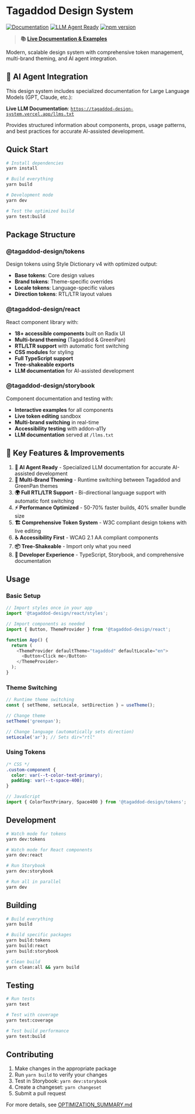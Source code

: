 # Tagaddod Design System

[![Documentation](https://img.shields.io/badge/docs-storybook-ff4785)](https://tagaddod-design-system.vercel.app/)
[![LLM Agent Ready](https://img.shields.io/badge/LLM-ready-blue)](https://tagaddod-design-system.vercel.app/llms.txt)
[![npm version](https://img.shields.io/npm/v/@tagaddod/react.svg)](https://www.npmjs.com/package/@tagaddod/react)

> **📚 [Live Documentation & Examples](https://tagaddod-design-system.vercel.app/)**

Modern, scalable design system with comprehensive token management, multi-brand theming, and AI agent integration.

## 🤖 AI Agent Integration

This design system includes specialized documentation for Large Language Models (GPT, Claude, etc.):

**Live LLM Documentation**: [`https://tagaddod-design-system.vercel.app/llms.txt`](https://tagaddod-design-system.vercel.app/llms.txt)

Provides structured information about components, props, usage patterns, and best practices for accurate AI-assisted development.

## Quick Start

```bash
# Install dependencies
yarn install

# Build everything
yarn build

# Development mode
yarn dev

# Test the optimized build
yarn test:build
```

## Package Structure

### @tagaddod-design/tokens
Design tokens using Style Dictionary v4 with optimized output:
- **Base tokens**: Core design values
- **Brand tokens**: Theme-specific overrides
- **Locale tokens**: Language-specific values
- **Direction tokens**: RTL/LTR layout values

### @tagaddod-design/react
React component library with:
- **18+ accessible components** built on Radix UI
- **Multi-brand theming** (Tagaddod & GreenPan)
- **RTL/LTR support** with automatic font switching
- **CSS modules** for styling
- **Full TypeScript support**
- **Tree-shakeable exports**
- **LLM documentation** for AI-assisted development

### @tagaddod-design/storybook
Component documentation and testing with:
- **Interactive examples** for all components
- **Live token editing** sandbox
- **Multi-brand switching** in real-time
- **Accessibility testing** with addon-a11y
- **LLM documentation** served at `/llms.txt`

## 🚀 Key Features & Improvements

1. **🤖 AI Agent Ready** - Specialized LLM documentation for accurate AI-assisted development
2. **🎨 Multi-Brand Theming** - Runtime switching between Tagaddod and GreenPan themes
3. **🌍 Full RTL/LTR Support** - Bi-directional language support with automatic font switching
4. **⚡ Performance Optimized** - 50-70% faster builds, 40% smaller bundle size
5. **🏗️ Comprehensive Token System** - W3C compliant design tokens with live editing
6. **♿ Accessibility First** - WCAG 2.1 AA compliant components
7. **📦 Tree-Shakeable** - Import only what you need
8. **🔧 Developer Experience** - TypeScript, Storybook, and comprehensive documentation

## Usage

### Basic Setup
```javascript
// Import styles once in your app
import '@tagaddod-design/react/styles';

// Import components as needed
import { Button, ThemeProvider } from '@tagaddod-design/react';

function App() {
  return (
    <ThemeProvider defaultTheme="tagaddod" defaultLocale="en">
      <Button>Click me</Button>
    </ThemeProvider>
  );
}
```

### Theme Switching
```javascript
// Runtime theme switching
const { setTheme, setLocale, setDirection } = useTheme();

// Change theme
setTheme('greenpan');

// Change language (automatically sets direction)
setLocale('ar'); // Sets dir="rtl"
```

### Using Tokens
```css
/* CSS */
.custom-component {
  color: var(--t-color-text-primary);
  padding: var(--t-space-400);
}
```

```javascript
// JavaScript
import { ColorTextPrimary, Space400 } from '@tagaddod-design/tokens';
```

## Development

```bash
# Watch mode for tokens
yarn dev:tokens

# Watch mode for React components
yarn dev:react

# Run Storybook
yarn dev:storybook

# Run all in parallel
yarn dev
```

## Building

```bash
# Build everything
yarn build

# Build specific packages
yarn build:tokens
yarn build:react
yarn build:storybook

# Clean build
yarn clean:all && yarn build
```

## Testing

```bash
# Run tests
yarn test

# Test with coverage
yarn test:coverage

# Test build performance
yarn test:build
```

## Contributing

1. Make changes in the appropriate package
2. Run `yarn build` to verify your changes
3. Test in Storybook: `yarn dev:storybook`
4. Create a changeset: `yarn changeset`
5. Submit a pull request

For more details, see [OPTIMIZATION_SUMMARY.md](./OPTIMIZATION_SUMMARY.md)
